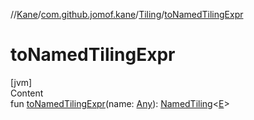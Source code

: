 //[Kane](../../index.md)/[com.github.jomof.kane](../index.md)/[Tiling](index.md)/[toNamedTilingExpr](to-named-tiling-expr.md)



# toNamedTilingExpr  
[jvm]  
Content  
fun [toNamedTilingExpr](to-named-tiling-expr.md)(name: [Any](https://kotlinlang.org/api/latest/jvm/stdlib/kotlin/-any/index.html)): [NamedTiling](../-named-tiling/index.md)<[E](index.md)>  



